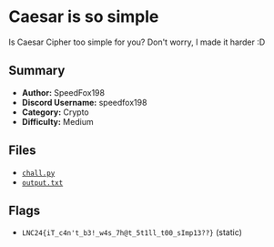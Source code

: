 # Caesar is so simple
Is Caesar Cipher too simple for you? Don't worry, I made it harder :D

## Summary
- **Author:** SpeedFox198
- **Discord Username:** speedfox198
- **Category:** Crypto
- **Difficulty:** Medium

## Files
- [`chall.py`](./dist/chall.py)
- [`output.txt`](./dist/output.txt)

## Flags
- `LNC24{iT_c4n't_b3!_w4s_7h@t_5t1ll_t00_sImp13??}` (static)
